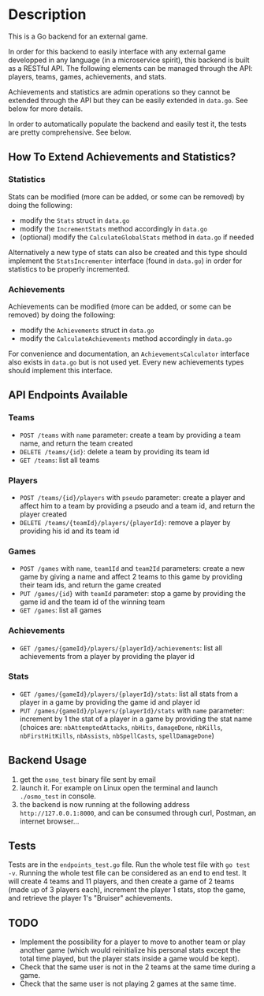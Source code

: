 # Description

This is a Go backend for an external game.

In order for this backend to easily interface with any external game developped in any language (in a microservice spirit), this backend is built as a RESTful API.
The following elements can be managed through the API: players, teams, games, achievements, and stats.

Achievements and statistics are admin operations so they cannot be extended through the API but they can be easily extended in `data.go`. See below for more details.

In order to automatically populate the backend and easily test it, the tests are pretty comprehensive. See below.

## How To Extend Achievements and Statistics?

### Statistics

Stats can be modified (more can be added, or some can be removed) by doing the following:

* modify the `Stats` struct in `data.go`
* modify the `IncrementStats` method accordingly in `data.go`
* (optional) modify the `CalculateGlobalStats` method in `data.go` if needed

Alternatively a new type of stats can also be created and this type should implement the `StatsIncrementer` interface (found in `data.go`) in order for statistics to be properly incremented.

### Achievements

Achievements can be modified (more can be added, or some can be removed) by doing the following:

* modify the `Achievements` struct in `data.go`
* modify the `CalculateAchievements` method accordingly in `data.go`

For convenience and documentation, an `AchievementsCalculator` interface also exists in `data.go` but is not used yet. Every new achievements types should implement this interface.

## API Endpoints Available

### Teams

* `POST /teams` with `name` parameter: create a team by providing a team name, and return the team created
* `DELETE /teams/{id}`: delete a team by providing its team id
* `GET /teams`: list all teams

### Players

* `POST /teams/{id}/players` with `pseudo` parameter: create a player and affect him to a team by providing a pseudo and a team id, and return the player created
* `DELETE /teams/{teamId}/players/{playerId}`: remove a player by providing his id and its team id

### Games

* `POST /games` with `name`, `team1Id` and `team2Id` parameters: create a new game by giving a name and affect 2 teams to this game by providing their team ids, and return the game created
* `PUT /games/{id}` with `teamId` parameter: stop a game by providing the game id and the team id of the winning team
* `GET /games`: list all games

### Achievements

* `GET /games/{gameId}/players/{playerId}/achievements`: list all achievements from a player by providing the player id

### Stats

* `GET /games/{gameId}/players/{playerId}/stats`: list all stats from a player in a game by providing the game id and player id
* `PUT /games/{gameId}/players/{playerId}/stats` with `name` parameter: increment by 1 the stat of a player in a game by providing the stat name (choices are: `nbAttemptedAttacks`, `nbHits`, `damageDone`, `nbKills`, `nbFirstHitKills`, `nbAssists`, `nbSpellCasts`, `spellDamageDone`)

## Backend Usage

1. get the `osmo_test` binary file sent by email
1. launch it. For example on Linux open the terminal and launch `./osmo_test` in console.
1. the backend is now running at the following address `http://127.0.0.1:8000`, and can be consumed through curl, Postman, an internet browser...

## Tests

Tests are in the `endpoints_test.go` file.
Run the whole test file with `go test -v`.
Running the whole test file can be considered as an end to end test. It will create 4 teams and 11 players, and then create a game of 2 teams (made up of 3 players each), increment the player 1 stats, stop the game, and retrieve the player 1's "Bruiser" achievements.

## TODO

* Implement the possibility for a player to move to another team or play another game (which would reinitialize his personal stats except the total time played, but the player stats inside a game would be kept).
* Check that the same user is not in the 2 teams at the same time during a game.
* Check that the same user is not playing 2 games at the same time.
